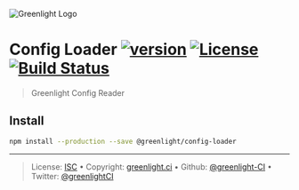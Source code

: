 ![Greenlight Logo](https://gitcdn.link/repo/greenlight-ci/brand/master/logo/banner.svg)

# Config Loader [![version][npm-version]][npm-url] [![License][license-image]][license-url] [![Build Status][travis-image]][travis-url]

> Greenlight Config Reader

## Install

```bash
npm install --production --save @greenlight/config-loader
```

---

> License: [ISC][license-url] • 
> Copyright: [greenlight.ci](https://greenlight.ci) • 
> Github: [@greenlight-CI](https://github.com/greenlight-CI) • 
> Twitter: [@greenlightCI](https://twitter.com/greenlightCI)

[greenlight]: https://greenlight.ci

[license-image]: https://img.shields.io/github/license/greenlight-ci/config-loader.svg?style=flat-square

[license-url]: http://choosealicense.com/licenses/isc/

[npm-url]: https://www.npmjs.com/package/@greenlight/config-loader

[npm-version]: https://img.shields.io/npm/v/@greenlight/config-loader.svg?style=flat-square

[travis-image]: https://img.shields.io/travis/greenlight-ci/config-loader.svg?style=flat-square

[travis-url]: https://travis-ci.org/greenlight-ci/config-loader
